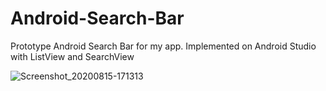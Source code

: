 # Android-Search-Bar
Prototype Android Search Bar for my app. Implemented on Android Studio with ListView and SearchView

![Screenshot_20200815-171313](https://user-images.githubusercontent.com/53447905/90342857-473b3980-dfc0-11ea-9162-cf4b6e01f81e.png)
